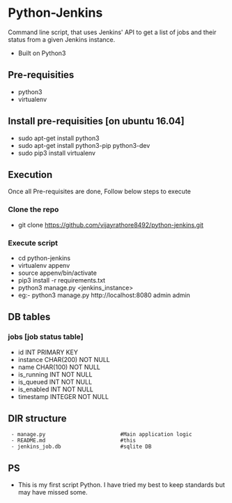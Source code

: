 # Python-Jenkins

Command line script, that uses Jenkins' API to get a list of jobs and their status from a given Jenkins instance.

  - Built on Python3

## Pre-requisities
  - python3
  - virtualenv

## Install pre-requisities [on ubuntu 16.04]
 - sudo apt-get install python3
 - sudo apt-get install python3-pip python3-dev
 - sudo pip3 install virtualenv

## Execution
Once all Pre-requisites are done, Follow below steps to execute

### Clone the repo
 - git clone https://github.com/vijayrathore8492/python-jenkins.git

### Execute script
 - cd python-jenkins
 - virtualenv appenv
 - source appenv/bin/activate
 - pip3 install -r requirements.txt
 - python3 manage.py <jenkins_instance> <username> <password>
  - eg:- python3 manage.py http://localhost:8080 admin admin

## DB tables
### jobs [job status table]
 - id INT PRIMARY KEY
 - instance CHAR(200) NOT NULL
 - name CHAR(100) NOT NULL
 - is_running INT NOT NULL
 - is_queued INT NOT NULL
 - is_enabled INT NOT NULL
 - timestamp INTEGER NOT NULL

## DIR structure
```
 - manage.py                        #Main application logic
 - README.md                        #this
 - jenkins_job.db                   #sqlite DB

```

## PS
  - This is my first script Python. I have tried my best to keep standards but may have missed some.